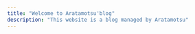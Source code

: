 ```yaml
---
title: "Welcome to Aratamotsu'blog"
description: "This website is a blog managed by Aratamotsu"
---
```








